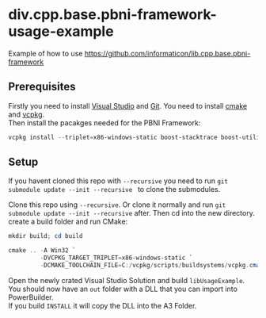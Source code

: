 # div.cpp.base.pbni-framework-usage-example
Example of how to use https://github.com/informaticon/lib.cpp.base.pbni-framework

## Prerequisites
Firstly you need to install [Visual Studio](https://visualstudio.microsoft.com/downloads/) and [Git](https://git-scm.com/downloads).
You need to install [cmake](https://cmake.org/install/) and [vcpkg](https://vcpkg.io/en/getting-started.html).\
Then install the pacakges needed for the PBNI Framework:
```ps1
vcpkg install --triplet=x86-windows-static boost-stacktrace boost-utility boost-multiprecision
```

## Setup
If you havent cloned this repo with `--recursive` you need to run `git submodule update --init --recursive ` to clone the submodules.

Clone this repo using ``--recursive``. Or clone it normally and run ``git submodule update --init --recursive`` after. Then cd into the new directory. create a build folder and run CMake:
```ps1
mkdir build; cd build

cmake .. -A Win32 `
         -DVCPKG_TARGET_TRIPLET=x86-windows-static `
         -DCMAKE_TOOLCHAIN_FILE=C:/vcpkg/scripts/buildsystems/vcpkg.cmake
```

Open the newly crated Visual Studio Solution and build `libUsageExample`. You should now have an `out` folder with a DLL that you can import into PowerBuilder.\
If you build `INSTALL` it will copy the DLL into the A3 Folder.
